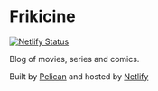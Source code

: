# Frikicine

[![Netlify Status](https://api.netlify.com/api/v1/badges/efd973cf-21fa-44c5-8d59-591515cef2b3/deploy-status)](https://app.netlify.com/sites/frikicine/deploys)

Blog of movies, series and comics.

Built by [Pelican](https://blog.getpelican.com/) and hosted by [Netlify](https://www.netlify.com/)